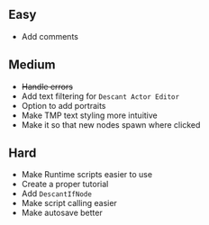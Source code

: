 ## Easy

- Add comments



## Medium

- ~~Handle errors~~
- Add text filtering for `Descant Actor Editor`
- Option to add portraits
- Make TMP text styling more intuitive
- Make it so that new nodes spawn where clicked



## Hard

- Make Runtime scripts easier to use
- Create a proper tutorial
- Add `DescantIfNode`
- Make script calling easier
- Make autosave better